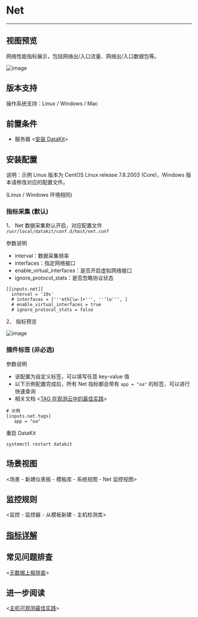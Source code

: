 # Net

---

## 视图预览

网络性能指标展示，包括网络出/入口流量、网络出/入口数据包等。

![image](../../imgs/input-net-1.png)

## 版本支持

操作系统支持：Linux / Windows / Mac

## 前置条件

- 服务器 <[安装 DataKit](../../../datakit/datakit-install.md)>

## 安装配置

说明：示例 Linux 版本为 CentOS Linux release 7.8.2003 (Core)，Windows 版本请修改对应的配置文件。

(Linux / Windows 环境相同)

### 指标采集 (默认)

1、 Net 数据采集默认开启，对应配置文件 `/usr/local/datakit/conf.d/host/net.conf`

参数说明

- interval：数据采集频率
- interfaces：指定网络接口
- enable_virtual_interfaces：是否开启虚拟网络接口
- ignore_protocol_stats：是否忽略协议状态

```
[[inputs.net]]
  interval = '10s'
  # interfaces = ['''eth[\w-]+''', '''lo''', ]
  # enable_virtual_interfaces = true
  # ignore_protocol_stats = false
```

2、 指标预览

![image](../../imgs/input-net-3.png)

### 插件标签 (非必选)

参数说明

- 该配置为自定义标签，可以填写任意 key-value 值
- 以下示例配置完成后，所有 Net 指标都会带有 `app = "oa"` 的标签，可以进行快速查询
- 相关文档 <[TAG 在观测云中的最佳实践](../../../best-practices/insight/tag.md)>

```
# 示例
[inputs.net.tags]
   app = "oa"
```

重启 DataKit

```
systemctl restart datakit
```

## 场景视图

<场景 - 新建仪表板 - 模板库 - 系统视图 - Net 监控视图>

## 监控规则

<监控 - 监控器 - 从模板新建 - 主机检测库>

## [指标详解](../../../../datakit/net#measurements)

## 常见问题排查

<[无数据上报排查](../../../datakit/why-no-data.md)>

## 进一步阅读

<[主机可观测最佳实践](../../../best-practices/monitoring/host-linux.md)>
